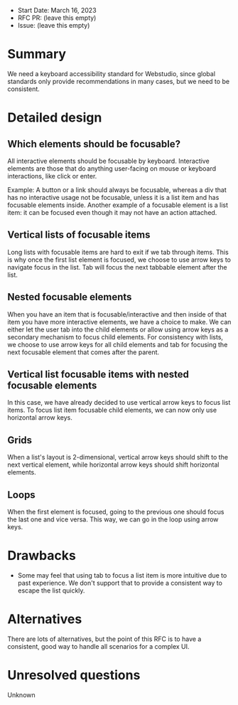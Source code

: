 - Start Date: March 16, 2023
- RFC PR: (leave this empty)
- Issue: (leave this empty)

# Summary

We need a keyboard accessibility standard for Webstudio, since global standards only provide recommendations in many cases, but we need to be consistent.

# Detailed design

## Which elements should be focusable?

All interactive elements should be focusable by keyboard. Interactive elements are those that do anything user-facing on mouse or keyboard interactions, like click or enter.

Example: A button or a link should always be focusable, whereas a div that has no interactive usage not be focusable, unless it is a list item and has focusable elements inside.
Another example of a focusable element is a list item: it can be focused even though it may not have an action attached.

## Vertical lists of focusable items

Long lists with focusable items are hard to exit if we tab through items. This is why once the first list element is focused, we choose to use arrow keys to navigate focus in the list.
Tab will focus the next tabbable element after the list.

## Nested focusable elements

When you have an item that is focusable/interactive and then inside of that item you have more interactive elements, we have a choice to make.
We can either let the user tab into the child elements or allow using arrow keys as a secondary mechanism to focus child elements.
For consistency with lists, we choose to use arrow keys for all child elements and tab for focusing the next focusable element that comes after the parent.

## Vertical list focusable items with nested focusable elements

In this case, we have already decided to use vertical arrow keys to focus list items. To focus list item focusable child elements, we can now only use horizontal arrow keys.

## Grids

When a list's layout is 2-dimensional, vertical arrow keys should shift to the next vertical element, while horizontal arrow keys should shift horizontal elements.

## Loops

When the first element is focused, going to the previous one should focus the last one and vice versa. This way, we can go in the loop using arrow keys.

# Drawbacks

- Some may feel that using tab to focus a list item is more intuitive due to past experience. We don't support that to provide a consistent way to escape the list quickly.

# Alternatives

There are lots of alternatives, but the point of this RFC is to have a consistent, good way to handle all scenarios for a complex UI.

# Unresolved questions

Unknown
